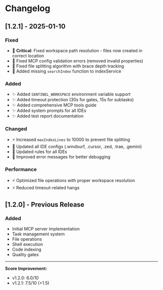 # Changelog

## [1.2.1] - 2025-01-10

### Fixed
- 🐛 **Critical**: Fixed workspace path resolution - files now created in correct location
- 🐛 Fixed MCP config validation errors (removed invalid properties)
- 🐛 Fixed file splitting algorithm with brace depth tracking
- 🐛 Added missing `searchIndex` function to indexService

### Added
- ✨ Added `SENTINEL_WORKSPACE` environment variable support
- ✨ Added timeout protection (30s for gates, 15s for subtasks)
- ✨ Added comprehensive MCP tools guide
- ✨ Added system prompts for all IDEs
- ✨ Added test report documentation

### Changed
- ⚡ Increased `maxIndexLines` to 10000 to prevent file splitting
- 📝 Updated all IDE configs (.windsurf, .cursor, .zed, .trae, .gemini)
- 📝 Updated rules for all IDEs
- 📝 Improved error messages for better debugging

### Performance
- ⚡ Optimized file operations with proper workspace resolution
- ⚡ Reduced timeout-related hangs

## [1.2.0] - Previous Release

### Added
- Initial MCP server implementation
- Task management system
- File operations
- Shell execution
- Code indexing
- Quality gates

---

**Score Improvement:**
- v1.2.0: 6.0/10
- v1.2.1: 7.5/10 (+1.5)
